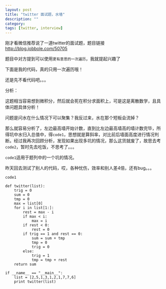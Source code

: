 ```yaml
---
layout: post
title: "twitter 面试题，水墙"
description: ""
category: 
tags: [twitter, interview]
---
```


刚才看微信推荐说了一道twitter的面试题，题目链接<http://blog.jobbole.com/50705>

题目中对方提到可以使用`更有意思的一次遍历`，我就提起兴趣了

下面是我的代码，真的只用一次遍历哦！

还是先不看代码吧。。。

分析：

这题相当容易想到微积分，然后就会死在积分求面积上，可是这是离散数学，且具体问题具体分析！

问题是问水在什么情况下可以聚集？我反过来，水在那个短板会流掉？

那么就容易分析了，左边最高墙开始计数，直到比左边最高墙高的墙计数完毕，所得坑中水归入总值中，得`code1`，思想就是算斜率，对比前后墙面高度进行情况判断。经过我再次回顾分析，发现如果出现多坑的情况，那么这货就废了，故思去考`code2`，暂时先去吃饭，不思考了。。。

`code1`适用于题列中的一个坑的情况。

昨天回去测试了别人的代码，哎，各种忧伤，效率和别人差4倍，还有bug。。。

`code1`

    def twitter(list):
        trig = 0
        sum = 0
        tmp = 0
        max = list[0]
        for i in list[1:]:
            rest = max - i
            if max < i:
                max = i
            if rest < 0:
                rest = 0
            if trig == 1 and rest == 0:
                sum = sum + tmp
                tmp = 0
                trig = 0
            else:
                trig = 1
                tmp = tmp + rest
        return sum
    
    if __name__ == "__main__":
        list = [2,5,1,3,1,2,1,7,7,6]
        print twitter(list)

